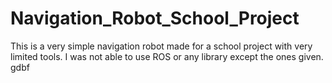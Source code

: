 # Navigation_Robot_School_Project
This is a very simple navigation robot made for a school project with very limited tools. I was not able to use ROS or any library except the ones given.
gdbf
